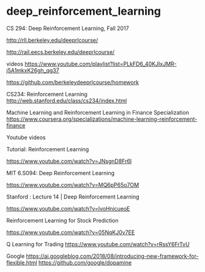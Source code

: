 # deep_reinforcement_learning

CS 294: Deep Reinforcement Learning, Fall 2017

http://rll.berkeley.edu/deeprlcourse/

http://rail.eecs.berkeley.edu/deeprlcourse/

videos
https://www.youtube.com/playlist?list=PLkFD6_40KJIxJMR-j5A1mkxK26gh_qg37

https://github.com/berkeleydeeprlcourse/homework



CS234: Reinforcement Learning
http://web.stanford.edu/class/cs234/index.html


Machine Learning and Reinforcement Learning in Finance Specialization
https://www.coursera.org/specializations/machine-learning-reinforcement-finance


Youtube videos

Tutorial: Reinforcement Learning

https://www.youtube.com/watch?v=JNsgnD8Fr6I


MIT 6.S094: Deep Reinforcement Learning

https://www.youtube.com/watch?v=MQ6pP65o7OM


Stanford : Lecture 14 | Deep Reinforcement Learning

https://www.youtube.com/watch?v=lvoHnicueoE


Reinforcement Learning for Stock Prediction

https://www.youtube.com/watch?v=05NqKJ0v7EE


Q Learning for Trading
https://www.youtube.com/watch?v=rRssY6FrTvU



Google
https://ai.googleblog.com/2018/08/introducing-new-framework-for-flexible.html
https://github.com/google/dopamine


